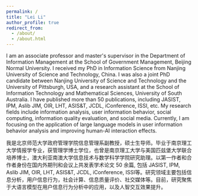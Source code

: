 ```yaml
---
permalink: /
title: "Lei Li"
author_profile: true
redirect_from: 
  - /about/
  - /about.html
---
```


I am an associate professor and master's supervisor in the Department of Information Management at the School of Government Management, Beijing Normal University. I received my PhD in Information Science from Nanjing University of Science and Technology, China. I was also a joint PhD candidate between Nanjing University of Science and Technology and the University of Pittsburgh, USA, and a research assistant at the School of Information Technology and Mathematical Sciences, University of South Australia. I have published more than 50 publications, including JASIST, IPM, Aslib JIM, OIR, LHT, ASIS&T, JCDL, iConference, ISSI, etc. My research fields include information analysis, user information behavior, social computing, information quality evaluation, and social media. Currently, I am focusing on the application of large language models in user information behavior analysis and improving human-AI interaction effects.

我是北京师范大学政府管理学院信息管理系副教授，硕士生导师。毕业于南京理工大学情报学专业，获管理学博士学位，也曾是南京理工大学与美国匹兹堡大学联合培养博士，澳大利亚南澳大学信息技术与数学科学学院研究助理。以第一作者和合作者身份在国内外期刊和会议上共发表学术论文 50 余篇, 包括 JASIST, IPM, Aslib JIM, OIR, LHT, ASIS&T, JCDL, iConference, ISSI等。研究领域主要包括信息分析，用户信息行为，社会计算、信息质量评价、社交媒体等。目前，研究聚焦于大语言模型在用户信息行为分析中的应用，以及人智交互效果提升。

<div style="text-align:center; width:400px; height:300px; margin:0 auto;">
  <script type="text/javascript" id="clustrmaps" src="//clustrmaps.com/map_v2.js?d=mZonDOf4Sqmt8KwyD37jlJOLRUViWbBTuGPkC5_V3YE&cl=ffffff&w=a"></script>
</div>